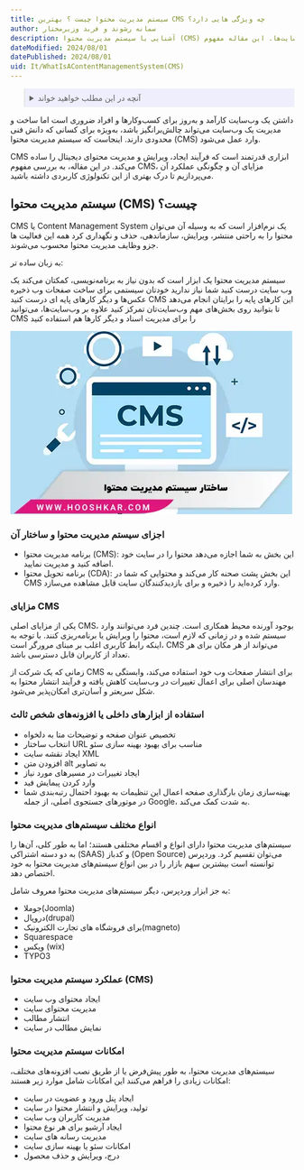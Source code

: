 ```yaml
---
title: سیستم مدیریت محتوا چیست ؟ بهترین CMS چه ویژگی هایی دارد؟
author: سمانه رشوند و فربد وزیرمختار
description: آشنایی با سیستم مدیریت محتوا (CMS) و کاربردهای آن در ساخت و مدیریت وب‌سایت‌ها. این مقاله مفهوم CMS، اجزای آن، مزایا، انواع مختلف و امکانات این سیستم‌ها را بررسی می‌کند. 
dateModified: 2024/08/01
datePublished: 2024/08/01
uid: It/WhatIsAContentManagementSystem(CMS)
---
```

<blockquote style="background-color:#eeeefc; padding:0.5rem">

<details>
  <summary>آنچه در این مطلب خواهید خواند</summary>
  <ul>
      <li>سیستم مدیریت محتوا (CMS) چیست؟</li>
      <li>اجزای سیستم مدیریت محتوا و ساختار آن</li>
      <li>مزایای CMS</li>
      <li>استفاده از ابزارهای داخلی یا افزونه‌های شخص ثالث</li>
      <li>انواع مختلف سیستم‌های مدیریت محتوا</li>
      <li>عملکرد سیستم مدیریت محتوا (CMS)</li>
      <li>امکانات سیستم مدیریت محتوا</li>
  </ul>
</details>
</blockquote>

داشتن یک وب‌سایت کارآمد و به‌روز برای کسب‌وکارها و افراد ضروری است اما ساخت و مدیریت یک وب‌سایت می‌تواند چالش‌برانگیز باشد، به‌ویژه برای کسانی که دانش فنی محدودی دارند. اینجاست که سیستم مدیریت محتوا (CMS) وارد عمل می‌شود.

 CMS ابزاری قدرتمند است که فرآیند ایجاد، ویرایش و مدیریت محتوای دیجیتال را ساده می‌کند. در این مقاله، به بررسی مفهوم CMS، مزایای آن و چگونگی عملکرد آن می‌پردازیم تا درک بهتری از این تکنولوژی کاربردی داشته باشید.

## سیستم مدیریت محتوا (CMS) چیست؟ 

CMS یا Content Management System یک نرم‌افزار است که به وسیله آن می‌توان محتوا را به راحتی منتشر، ویرایش، سازماندهی، حذف و نگهداری کرد همه این فعالیت‌ ها جزو وظایف مدیریت محتوا محسوب می‌شوند.

به زبان ساده ‌تر:

سیستم مدیریت محتوا یک ابزار است که بدون نیاز به برنامه‌نویسی، کمکتان می‌کند یک وب‌ سایت درست کنید شما نیاز ندارید خودتان سیستمی برای ساخت صفحات وب ذخیره عکس‌ها و دیگر کارهای پایه ‌ای درست کنید CMS این کارهای پایه را برایتان انجام می‌دهد تا بتوانید روی بخش‌های مهم وب‌سایت‌تان تمرکز کنید علاوه بر وب‌سایت‌ها، می‌توانید CMS را برای مدیریت اسناد و دیگر کارها هم استفاده کنید

![ساختار سیستم مدیریت محتوا](./Images/ContentManagementSystem.webp)

### اجزای سیستم مدیریت محتوا و ساختار آن
- برنامه مدیریت محتوا (CMS): این بخش به شما اجازه می‌دهد محتوا را در سایت خود اضافه کنید و مدیریت نمایید.
- برنامه تحویل محتوا (CDA): این بخش پشت صحنه کار می‌کند و محتوایی که شما در CMS وارد کرده‌اید را ذخیره و برای بازدیدکنندگان سایت قابل مشاهده می‌سازد.

### مزایای CMS 

یکی از مزایای اصلی CMS، بوجود آورنده محیط همکاری است. چندین فرد می‌توانند وارد سیستم شده و در زمانی که لازم است، محتوا را ویرایش یا برنامه‌ریزی کنند. با توجه به اینکه رابط کاربری اغلب بر مبنای مرورگر است، CMS می‌تواند از هر مکان برای هر تعداد از کاربران قابل دسترسی باشد.

زمانی که یک شرکت از CMS برای انتشار صفحات وب خود استفاده می‌کند، وابستگی به مهندسان اصلی برای اعمال تغییرات در وب‌سایت کاهش یافته و فرآیند انتشار محتوا به شکل سریعتر و آسان‌تری امکان‌پذیر می‌شود.

### استفاده از ابزارهای داخلی یا افزونه‌های شخص ثالث 

- تخصیص عنوان صفحه و توضیحات متا به دلخواه
- انتخاب ساختار URL مناسب برای بهبود بهینه‌ سازی سئو
- ایجاد نقشه سایت XML
- افزودن متن alt به تصاویر
- ایجاد تغییرات در مسیرهای مورد نیاز
- وارد کردن پیمایش فید
- بهینه‌سازی زمان بارگذاری صفحه
اعمال این تنظیمات به بهبود احتمال رتبه‌بندی شما در موتورهای جستجوی اصلی، از جمله Google، به شدت کمک می‌کند.

### انواع مختلف سیستم‌های مدیریت محتوا

سیستم‌های مدیریت محتوا دارای انواع و اقسام مختلفی هستند؛ اما به طور کلی، آن‌ها را به دو دسته اشتراکی (SAAS) و کدباز (Open Source) می‌توان تقسیم کرد. 
وردپرس توانسته است بیشترین سهم بازار را در بین انواع سیستم‌های مدیریت محتوا به خود اختصاص دهد.

به جز ابزار وردپرس، دیگر سیستم‌های مدیریت محتوا معروف شامل:

-	جوملا(Joomla)
-	دروپال(drupal)
-	برای فروشگاه های تجارت الکترونیک(magneto) 
-	Squarespace 
-	ویکس (wix) 
-	TYPO3

### عملکرد سیستم مدیریت محتوا (CMS)

-	ایجاد محتوای وب سایت
-	مدیریت محتوای سایت
-	انتشار مطالب
-	نمایش مطالب در سایت

### امکانات سیستم مدیریت محتوا 
سیستم‌های مدیریت محتوا، به طور پیش‌فرض یا از طریق نصب افزونه‌های مختلف، امکانات زیادی را فراهم می‌کنند این امکانات شامل موارد زیر هستند:
-	ایجاد پنل ورود و عضویت در سایت
-	تولید، ویرایش و انتشار محتوا در سایت
-	مدیریت کاربران وب‌ سایت
-	ایجاد آرشیو برای هر نوع محتوا
-	مدیریت رسانه ‌های سایت
-	امکانات سئو یا بهینه سازی سایت
-	درج، ویرایش و حذف محصول

